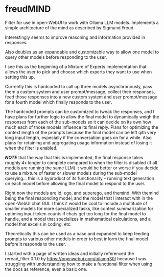 # freudMIND
Filter for use in open-WebUI to work with Ollama LLM models. Implements a simple architecture of the mind as described by Sigmund Freud. 

Interestingly seems to improve reasoning and information provided in responses. 

Also doubles as an expandable and customizable way to allow one model to query other models before responding to the user.

I see this as the beginning of a Mixture of Experts implementation that allows the user to pick and choose which experts they want to use when setting this up.

Currently this is hardcoded to call up three models asynchronously, pass them a custom system and user prompt/message, collect their responses, feed those responses into a new custom system and user prompt/message for a fourth model which finally responds to the user.

The hardcoded prompts can be customized to tweak the responses, and I have plans for further logic to allow the final model to dynamically weigh the responses from each of the sub-models so it can decide on its own how much each of those models influence its final reply.  Plans for optimizing the context length of the prompts because the final model can be left qith very long input length, especially if the conversation goes on for a while.  Also plans for retaining and aggregating usage information instead of losing it when the filter is enabled.

***NOTE*** that the way that this is implemented, the final response takes roughly 4x longer to complete compared to when the filter is disabled (if all models are running the same LLM) it would be better or worse if you decide to use a mixture of faster or slower models during the sub-model querying... this is a byproduct of its functionality - running text generation on each model before allowing the final model to respond to the user.

Right now the models are id, ego, and superego, and themind. With themind being the final responding model, and the model that I interact with in the open-WebUI chat GUI.  I think it would be cool to include a multitude of smaller models for more specialized tasks, like context summarization for optiming input token counts if chats get too long for the final model to handle, and a model that specializes in mathematical calculations, and a model that excells in coding, etc.

Theoretically this can be used as a base and expanded to keep feeding prompts to various other models in order to best inform the final model before it responds to the user.

I started with a page of written ideas and initially referenced the reread_filter 0.1.0 by https://openwebui.com/u/iamg30/  because I was struggling with understanding how to make a functional filter when using the docs as reference, even a basic one.
